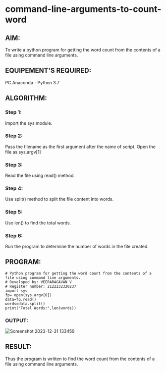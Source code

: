 # command-line-arguments-to-count-word
## AIM:
To write a python program for getting the word count from the contents of a file using command line arguments.
## EQUIPEMENT'S REQUIRED: 
PC
Anaconda - Python 3.7
## ALGORITHM: 
### Step 1:
Import the sys module.
### Step 2: 
Pass the filename as the first argument after the name of script. Open the file as sys.argv[1] 
### Step 3: 
Read the file using read() method.
### Step 4:  
Use split() method to split the file content into words.
### Step 5: 
Use len() to find the total words.
### Step 6: 
Run the program to determine the number of words in the file created.
## PROGRAM:
```
# Python program for getting the word count from the contents of a file using command line arguments.
# Developed by: VEERARAGAVAN V
# Register number: 2122232320237
import sys
fp= open(sys.argv[0])
data=fp.read()
words=data.split()
print("Total Words:",len(words))
```
### OUTPUT:
![Screenshot 2023-12-31 133459](https://github.com/veerargavanv27/command-line-arguments-to-count-word/assets/138955645/61995a48-c4df-463a-af45-80101567a59f)
## RESULT:
Thus the program is written to find the word count from the contents of a file using command line arguments.
